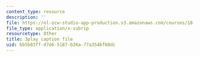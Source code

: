 ```yaml
---
content_type: resource
description: ''
file: https://ol-ocw-studio-app-production.s3.amazonaws.com/courses/18-01sc-single-variable-calculus-fall-2010/bb5b83ffd7d65187b26a77a354bf68dc_aeXp1zC6Hls.vtt
file_type: application/x-subrip
resourcetype: Other
title: 3play caption file
uid: bb5b83ff-d7d6-5187-b26a-77a354bf68dc
---
```

